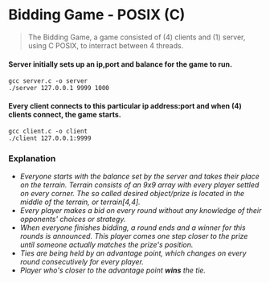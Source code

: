 # Bidding Game - POSIX (C)

>The Bidding Game, a game consisted of (4) clients and (1) server, using C POSIX, to interract between 4 threads. 

#### Server initially sets up an ip,port and balance for the game to run. 
```
gcc server.c -o server
./server 127.0.0.1 9999 1000
```

#### Every client connects to this particular ip address:port and when (4) clients connect, the game starts. 
```
gcc client.c -o client
./client 127.0.0.1:9999
```

### Explanation
* _Everyone starts with the balance set by the server and takes their place on the terrain. Terrain consists of an 9x9 array with every player settled on every corner. The so called desired object/prize is located in the middle of the terrain, or terrain[4,4]._
* _Every player makes a bid on every round without any knowledge of their opponents' choices or strategy._
* _When everyone finishes bidding, a round ends and a winner for this rounds is announced. This player comes one step closer to the prize until someone actually matches the prize's position._
* _Ties are being held by an advantage point, which changes on every round consecutively for every player._
* _Player who's closer to the advantage point **wins** the tie._

